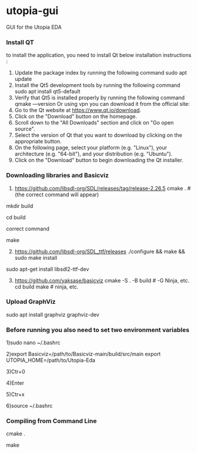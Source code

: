 # utopia-gui
GUI for the Utopia EDA

### Install QT

to install the application, you need to install Qt below installation instructions : 
1) Update the package index by running the following command
sudo apt update
2) Install the Qt5 development tools by running the following command
sudo apt install qt5-default
3) Verify that Qt5 is installed properly by running the following command
qmake —version
Or using vpn you can download it from the official site:
1) Go to the Qt website at https://www.qt.io/download.
2) Click on the "Download" button on the homepage.
3) Scroll down to the "All Downloads" section and click on "Go open source".
4) Select the version of Qt that you want to download by clicking on the appropriate button.
5) On the following page, select your platform (e.g. "Linux"), your architecture (e.g. "64-bit"), and your distribution (e.g. "Ubuntu").
6) Click on the "Download" button to begin downloading the Qt installer. 
### Downloading libraries and Basicviz
1) https://github.com/libsdl-org/SDL/releases/tag/release-2.26.5
  cmake . #(the correct command will appear)
  
  mkdir build
  
  cd build
  
  correct command
  
  make
  
2) https://github.com/libsdl-org/SDL_ttf/releases
  ./configure && make && sudo make install
  
  sudo apt-get install libsdl2-ttf-dev
  
3) https://github.com/yaksase/basicviz
  cmake -S . -B build # -G Ninja, etc.
  cd build
  make                # ninja, etc.

### Upload GraphViz

sudo apt install graphviz graphviz-dev

### Before running you also need to set two environment variables

  1)sudo nano ~/.bashrc

  2)export Basicviz=/path/to/Basicviz-main/build/src/main
  export UTOPIA_HOME=/path/to/Utopia-Eda

  3)Ctr+0

  4)Enter

  5)Ctr+x
  
  6)source ~/.bashrc
  
### Compiling from Command Line

  cmake .


  make 


